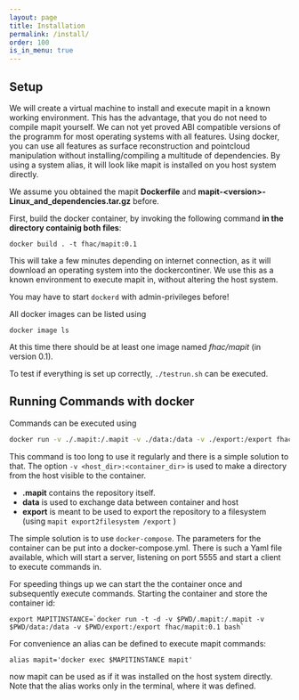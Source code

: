 ```yaml
---
layout: page
title: Installation
permalink: /install/
order: 100
is_in_menu: true
---
```


## Setup

We will create a virtual machine to install and execute mapit in a known working environment.
This has the advantage, that you do not need to compile mapit yourself. We can not yet proved ABI compatible versions of the programm for most operating systems with all features. Using docker, you can use all features as surface reconstruction and pointcloud manipulation without installing/compiling a multitude of dependencies.
By using a system alias, it will look like mapit is installed on you host system directly.

We assume you obtained the mapit **Dockerfile** and **mapit-\<version\>-Linux\_and\_dependencies.tar.gz** before.

First, build the docker container, by invoking the following command **in the directory containig both files**:

    docker build . -t fhac/mapit:0.1

This will take a few minutes depending on internet connection, as it will download an operating system into the dockercontiner. We use this as a known environment to execute mapit in, without altering the host system.

You may have to start ```dockerd``` with admin-privileges before!

All docker images can be listed using

    docker image ls

At this time there should be at least one image named *fhac/mapit* (in version 0.1).

To test if everything is set up correctly, ```./testrun.sh``` can be executed.

## Running Commands with docker

Commands can be executed using

```sh
docker run -v ./.mapit:/.mapit -v ./data:/data -v ./export:/export fhac/mapit:0.1 mapit <mapitcommand> <args>
```

This command is too long to use it regularly and there is a simple solution to that. The option ```-v <host_dir>:<container_dir>``` is used to make a directory from the host visible to the container.

- **.mapit** contains the repository itself.
- **data** is used to exchange data between container and host
- **export** is meant to be used to export the repository to a filesystem (using ```mapit export2filesystem /export``` )

The simple solution is to use ```docker-compose```. The parameters for the container can be put into a docker-compose.yml. There is such a Yaml file available, which will start a server, listening on port 5555 and start a client to execute commands in.

For speeding things up we can start the the container once and subsequently execute commands.
Starting the container and store the container id:

    export MAPITINSTANCE=`docker run -t -d -v $PWD/.mapit:/.mapit -v $PWD/data:/data -v $PWD/export:/export fhac/mapit:0.1 bash`

For convenience an alias can be defined to execute mapit commands:

    alias mapit='docker exec $MAPITINSTANCE mapit'  

now mapit can be used as if it was installed on the host system directly. Note that the alias works only in the terminal, where it was defined.
